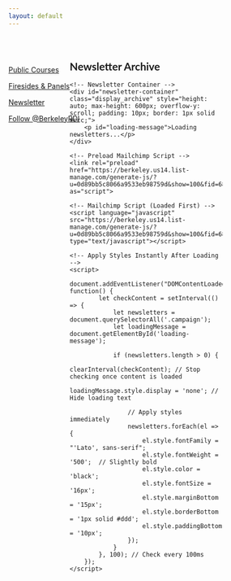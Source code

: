 ```yaml
---
layout: default
---
```


<!-- Sidebar Navigation -->
<div style="color: black; width: 15%; height: auto; margin-top: 60px; position: absolute; display: flex; flex-direction: column; gap: 15px;">
    <a href="/publicCourses" class="nav-url">
        Public Courses
    </a>
    <a href="/firesides" class="nav-url">
        Firesides & Panels
    </a>
    <a href="/newsletter" class="nav-url" style="text-decoration: underline;">
        Newsletter
    </a>
    <a href="https://twitter.com/BerkeleyRDI?ref_src=twsrc%5Etfw" class="twitter-follow-button" data-show-count="false">Follow @BerkeleyRDI</a>
    <script async src="https://platform.twitter.com/widgets.js" charset="utf-8"></script>
</div>

<!-- Main Content Area -->
<div style="font-size: 14px; font-family: 'Lato', sans-serif; font-weight: 400; width: 60%; margin-left: 20%; padding: 20px;">
    <h2>Newsletter Archive</h2>

    <!-- Newsletter Container -->
    <div id="newsletter-container" class="display_archive" style="height: auto; max-height: 600px; overflow-y: scroll; padding: 10px; border: 1px solid #ccc;">
        <p id="loading-message">Loading newsletters...</p>
    </div>

    <!-- Preload Mailchimp Script -->
    <link rel="preload" href="https://berkeley.us14.list-manage.com/generate-js/?u=0d89bb5c8066a9533eb98759d&show=100&fid=68734" as="script">

    <!-- Mailchimp Script (Loaded First) -->
    <script language="javascript" src="https://berkeley.us14.list-manage.com/generate-js/?u=0d89bb5c8066a9533eb98759d&show=100&fid=68734" type="text/javascript"></script>

    <!-- Apply Styles Instantly After Loading -->
    <script>
        document.addEventListener("DOMContentLoaded", function() {
            let checkContent = setInterval(() => {
                let newsletters = document.querySelectorAll('.campaign');
                let loadingMessage = document.getElementById('loading-message');

                if (newsletters.length > 0) {
                    clearInterval(checkContent); // Stop checking once content is loaded
                    loadingMessage.style.display = 'none'; // Hide loading text

                    // Apply styles immediately
                    newsletters.forEach(el => {
                        el.style.fontFamily = "'Lato', sans-serif";
                        el.style.fontWeight = '500';  // Slightly bold
                        el.style.color = 'black';  
                        el.style.fontSize = '16px'; 
                        el.style.marginBottom = '15px'; 
                        el.style.borderBottom = '1px solid #ddd'; 
                        el.style.paddingBottom = '10px';
                    });
                }
            }, 100); // Check every 100ms
        });
    </script>
</div>
